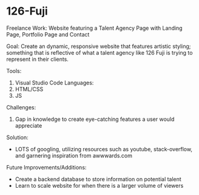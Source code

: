 # 126-Fuji
Freelance Work: Website featuring a Talent Agency Page with Landing Page, Portfolio Page and Contact

Goal: Create an dynamic, responsive website that features artistic styling; something that is reflective of what a talent agency like 126 Fuji is trying to represent in their clients. 

Tools: 
1. Visual Studio Code 
Languages:
1. HTML/CSS
2. JS

Challenges: 
1. Gap in knowledge to create eye-catching features a user would appreciate

Solution:
- LOTS of googling, utilizing resources such as youtube, stack-overflow, and garnering inspiration from awwwards.com

Future Improvements/Additions:
 - Create a backend database to store information on potential talent 
 - Learn to scale website for when there is a larger volume of viewers

